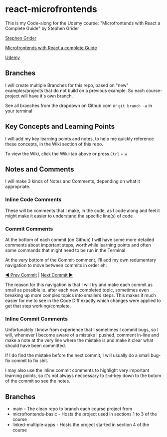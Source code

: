 # react-microfrontends

This is my Code-along for the Udemy course: "Microfrontends with React a Complete Guide" by Stephen Grider

[Stephen Grider](https://stepstone3.udemy.com/user/sgslo/)

[Microfrontends with React a complete Guide](https://stepstone3.udemy.com/course-dashboard-redirect/?course_id=3604434)

[Udemy](https://www.udemy.com/)

## Branches

I will create multiple Branches for this repo, based on "new" examples/projects that do not build on a previous example. So each course-project will have it's own branch.

See all branches from the dropdown on Github.com or `git branch -a` in your terminal

## Key Concepts and Learning Points

I will add my key learning points and notes, to help me quickly reference these concepts, in the Wiki section of this repo.

To view the Wiki, click the Wiki-tab above or press `Ctrl` + `w`

## Notes and Comments

I will make 3 kinds of Notes and Comments, depending on what it appropriate.

### Inline Code Comments

These will be comments that I make, in the code, as I code along and feel it might make it easier to understand the specific line(s) of code

### Commit Comments

At the bottom of each commit (on Github) I will have some more detailed comments about important steps, worthwhile learning points and often some commands that might need to be run in the Terminal

At the very bottom of the Commit-comment, I'll add my own redumentary navigation to move between commits in order eh:

[◀️ Prev Commit]() | [Next Commit ▶️]()

The reason for this navigation is that I will try and make each commit as small as possible ie. after each new completed topic, sometimes even breaking up more complex topics into smallers steps. This makes it much easier for me to see in the Code Diff exactly which changes were applied to get that step working/complete.

### Inline Commit Comments

Unfortunately I know from experience that I sometimes I commit bugs, so I will, whenever I become aware of a mistake I pushed, comment in-line and make a note at the very line where the mistake is and make it clear what should have been committed.

If I do find the mistake before the next commit, I will usually do a small bug-fix commit to fix shit.

I may also use the inline commit comments to highlight very important learning points, so it's not always neccessary to `End`-key down to the botom of the commit so see the notes.

## Branches

-   main - The clean repo to branch each course project from
-   microfrontends-basic - Hosts the project used in sections 1 to 3 of the course
-   linked-multiple-apps - Hosts the project started in section 4 of the course

